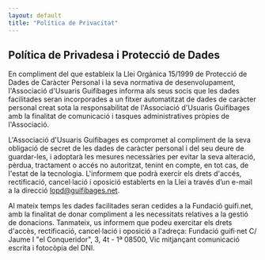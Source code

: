 ```yaml
---
layout: default
title: "Política de Privacitat"
---
```


## Política de Privadesa i Protecció de Dades

En compliment del que estableix la Llei Orgànica 15/1999 de Protecció de Dades de Caràcter Personal i la seva normativa de desenvolupament, l'Associació d'Usuaris Guifibages informa als seus socis que les dades facilitades seran incorporades a un fitxer automatitzat de dades de caràcter personal creat sota la responsabilitat de l'Associació d'Usuaris Guifibages amb la finalitat de comunicació i tasques administratives pròpies de l'Associació. 

L'Associació d'Usuaris Guifibages es compromet al compliment de la seva obligació de secret de les dades de caràcter personal i del seu deure de guardar-les, i adoptarà les mesures necessàries per evitar la seva alteració, pèrdua, tractament o accés no autoritzat, tenint en compte, en tot cas, de l'estat de la tecnologia. L'informem que podrà exercir els drets d'accés, rectificació, cancel·lació i oposició establerts en la Llei a través d’un e-mail a la direcció lopd@guifibages.net.

Al mateix temps les dades facilitades seran cedides a la Fundació guifi.net, amb la finalitat de donar compliment a les
necessitats relatives a la gestió de donacions. Tanmateix, us informem que podeu exercitar els drets d'accès,
rectificació, cancel·lació i oposició a l'adreça: Fundació guifi·net C/ Jaume I "el Conqueridor", 3, 4t - 1ª 08500, Vic
mitjançant comunicació escrita i fotocòpia del DNI.

